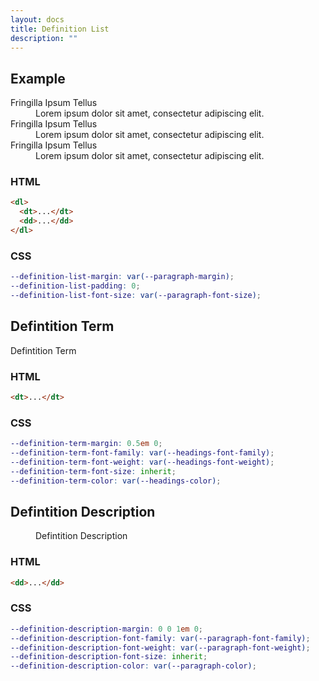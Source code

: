 ```yaml
---
layout: docs
title: Definition List
description: ""
---
```


## Example

<dl>
  <dt>Fringilla Ipsum Tellus</dt>
  <dd>Lorem ipsum dolor sit amet, consectetur adipiscing elit.</dd>
  <dt>Fringilla Ipsum Tellus</dt>
  <dd>Lorem ipsum dolor sit amet, consectetur adipiscing elit.</dd>
  <dt>Fringilla Ipsum Tellus</dt>
  <dd>Lorem ipsum dolor sit amet, consectetur adipiscing elit.</dd>
</dl>

### HTML

```html
<dl>
  <dt>...</dt>
  <dd>...</dd>
</dl>
```

### CSS

```scss
--definition-list-margin: var(--paragraph-margin);
--definition-list-padding: 0;
--definition-list-font-size: var(--paragraph-font-size);
```

## Defintition Term

<dl>
  <dt>Defintition Term</dt>
</dl>

### HTML

```html
<dt>...</dt>
```

### CSS

```scss
--definition-term-margin: 0.5em 0;
--definition-term-font-family: var(--headings-font-family);
--definition-term-font-weight: var(--headings-font-weight);
--definition-term-font-size: inherit;
--definition-term-color: var(--headings-color);
```

## Defintition Description

<dl>
  <dd>Defintition Description</dd>
</dl>

### HTML

```html
<dd>...</dd>
```

### CSS

```scss
--definition-description-margin: 0 0 1em 0;
--definition-description-font-family: var(--paragraph-font-family);
--definition-description-font-weight: var(--paragraph-font-weight);
--definition-description-font-size: inherit;
--definition-description-color: var(--paragraph-color);
```
